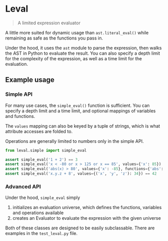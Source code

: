 # Leval

> A limited expression evaluator

A little more suited for dynamic usage than `ast.literal_eval()`
while remaining as safe as the functions you pass in.

Under the hood, it uses the `ast` module to parse the expression,
then walks the AST in Python to evaluate the result.  You can
also specify a depth limit for the complexity of the expression,
as well as a time limit for the evaluation.

## Example usage

### Simple API

For many use cases, the `simple_eval()` function is sufficient.
You can specify a depth limit and a time limit, and optional mappings
of variables and functions.

The `values` mapping can also be keyed by a tuple of strings, which
is what attribute accesses are folded to.

Operations are generally limited to numbers only in the simple API.

```python
from leval.simple import simple_eval

assert simple_eval('1 + 2') == 3
assert simple_eval('x < -80 or x > 125 or x == 85', values={'x': 85})
assert simple_eval('abs(x) > 80', values={'x': -85}, functions={'abs': abs})
assert simple_eval('x.y.z + 8', values={('x', 'y', 'z'): 34}) == 42
```

### Advanced API

Under the hood, `simple_eval` simply

1. initializes an evaluation universe, which defines the functions, variables
   and operations available
2. creates an Evaluator to evaluate the expression with the given universe

Both of these classes are designed to be easily subclassable.  There are examples
in the `test_leval.py` file.
